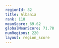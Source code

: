 ```yaml
---
regionId: 82
title: Albania
rank: 118
meanScore: 69.62
globalMeanScore: 71.78
numRegions: 220
layout: region_score
---
```

